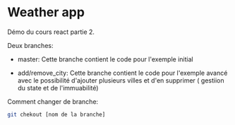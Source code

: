# Weather app

Démo du cours react partie 2.

Deux branches:

- master: Cette branche contient le code pour l'exemple initial

- add/remove_city: Cette branche contient le code pour l'exemple avancé avec le possibilité d'ajouter plusieurs villes et d'en supprimer ( gestiion du state et de l'immuabilité)

Comment changer de branche:

```bash
git chekout [nom de la branche]
```
